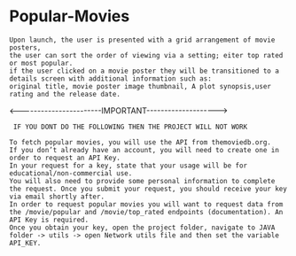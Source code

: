 # Popular-Movies
    Upon launch, the user is presented with a grid arrangement of movie posters, 
    the user can sort the order of viewing via a setting; eiter top rated or most popular. 
    if the user clicked on a movie poster they will be transitioned to a details screen with additional information such as:
    original title, movie poster image thumbnail, A plot synopsis,user rating and the release date.
    
   <-----------------------IMPORTANT-------------------->
       
     IF YOU DONT DO THE FOLLOWING THEN THE PROJECT WILL NOT WORK 
       
    To fetch popular movies, you will use the API from themoviedb.org.
    If you don’t already have an account, you will need to create one in order to request an API Key. 
    In your request for a key, state that your usage will be for educational/non-commercial use. 
    You will also need to provide some personal information to complete the request. Once you submit your request, you should receive your key via email shortly after.
    In order to request popular movies you will want to request data from the /movie/popular and /movie/top_rated endpoints (documentation). An API Key is required.
    Once you obtain your key, open the project folder, navigate to JAVA folder -> utils -> open Network utils file and then set the variable API_KEY.
  
